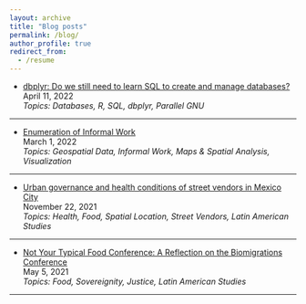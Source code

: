 ```yaml
---
layout: archive
title: "Blog posts"
permalink: /blog/
author_profile: true
redirect_from:
  - /resume
---
```


* [dbplyr: Do we still need to learn SQL to create and manage databases?](https://dlab.berkeley.edu/news/dbplyr-do-we-still-need-learn-sql-create-and-manage-databases)   
   April 11, 2022  
   *Topics: Databases, R, SQL, dbplyr, Parallel GNU*
<!---<img src="https://github.com/ifarah/ifarah.github.io/blob/master/images/dbplyr.png" width="280" height="160">    
#![](https://github.com/ifarah/ifarah.github.io/blob/master/images/dbplyr.png) --->

  
---------

* [Enumeration of Informal Work](https://dlab.berkeley.edu/news/enumeration-informal-work)   
   March 1, 2022  
   *Topics: Geospatial Data, Informal Work, Maps & Spatial Analysis, Visualization*
   
<!--- <img src="https://github.com/ifarah/ifarah.github.io/blob/master/images/enumeration.png" width="250" height="210">   --->

  
---------

* [Urban governance and health conditions of street vendors in Mexico City](https://clas.berkeley.edu/publications/urban-governance-and-health-conditions-street-vendors-mexico-city)   
  November 22, 2021  
  *Topics: Health, Food, Spatial Location, Street Vendors, Latin American Studies*
<!---    <img src="https://github.com/ifarah/ifarah.github.io/blob/master/images/sv.png" width="230" height="280">   --->   


---------

* [Not Your Typical Food Conference: A Reflection on the Biomigrations Conference](https://clasberkeley.wpcomstaging.com/2021/05/05/not-your-typical-food-conference-a-reflection-on-the-biomigrations-conference/)   
    May 5, 2021  
    *Topics: Food, Sovereignity, Justice, Latin American Studies*
<!--- <img src="https://github.com/ifarah/ifarah.github.io/blob/master/images/biomigrations.png" width="260" height="170">   --->   

  
---------



